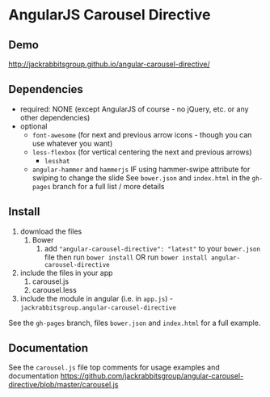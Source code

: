 # AngularJS Carousel Directive

## Demo
http://jackrabbitsgroup.github.io/angular-carousel-directive/

## Dependencies
- required: NONE (except AngularJS of course - no jQuery, etc. or any other dependencies)
- optional
	- `font-awesome` (for next and previous arrow icons - though you can use whatever you want)
	- `less-flexbox` (for vertical centering the next and previous arrows)
		- `lesshat`
	- `angular-hammer` and `hammerjs` IF using hammer-swipe attribute for swiping to change the slide
See `bower.json` and `index.html` in the `gh-pages` branch for a full list / more details

## Install
1. download the files
	1. Bower
		1. add `"angular-carousel-directive": "latest"` to your `bower.json` file then run `bower install` OR run `bower install angular-carousel-directive`
2. include the files in your app
	1. carousel.js
	2. carousel.less
3. include the module in angular (i.e. in `app.js`) - `jackrabbitsgroup.angular-carousel-directive`

See the `gh-pages` branch, files `bower.json` and `index.html` for a full example.


## Documentation
See the `carousel.js` file top comments for usage examples and documentation
https://github.com/jackrabbitsgroup/angular-carousel-directive/blob/master/carousel.js